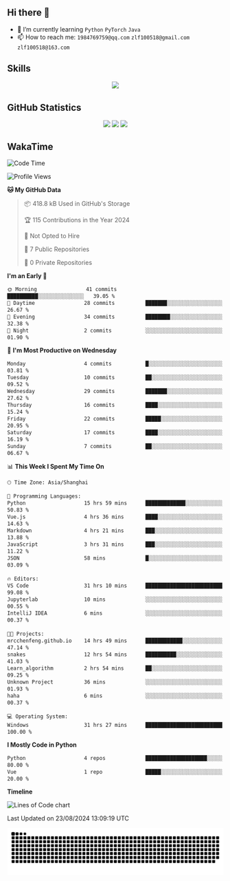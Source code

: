 ## Hi there 👋

- 🌱 I’m currently learning `Python` `PyTorch` `Java`
- 📫 How to reach me: `1984769759@qq.com` `zlf100518@gmail.com` `zlf100518@163.com`

## Skills
<div align="center"> <img src="https://skillicons.dev/icons?i=python,linux,git,github,html,css,js" /> </div>

## GitHub Statistics

<div align="center">
  <img src="https://github-readme-stats.vercel.app/api?username=mrcchenfeng&show_icons=true&theme=tokyonight" />
  <img src="https://github-readme-stats.vercel.app/api/top-langs/?username=mrcchenfeng&show_icons=true&theme=tokyonight" />
  <img src="https://github-readme-activity-graph.vercel.app/graph?username=mrcchenfeng&theme=xcode" />
</div>

## WakaTime

<!--START_SECTION:waka-->
![Code Time](http://img.shields.io/badge/Code%20Time-39%20hrs-blue)

![Profile Views](http://img.shields.io/badge/Profile%20Views-1-blue)

**🐱 My GitHub Data** 

> 📦 418.8 kB Used in GitHub's Storage 
 > 
> 🏆 115 Contributions in the Year 2024
 > 
> 🚫 Not Opted to Hire
 > 
> 📜 7 Public Repositories 
 > 
> 🔑 0 Private Repositories 
 > 
**I'm an Early 🐤** 

```text
🌞 Morning                41 commits          ██████████░░░░░░░░░░░░░░░   39.05 % 
🌆 Daytime                28 commits          ███████░░░░░░░░░░░░░░░░░░   26.67 % 
🌃 Evening                34 commits          ████████░░░░░░░░░░░░░░░░░   32.38 % 
🌙 Night                  2 commits           ░░░░░░░░░░░░░░░░░░░░░░░░░   01.90 % 
```
📅 **I'm Most Productive on Wednesday** 

```text
Monday                   4 commits           █░░░░░░░░░░░░░░░░░░░░░░░░   03.81 % 
Tuesday                  10 commits          ██░░░░░░░░░░░░░░░░░░░░░░░   09.52 % 
Wednesday                29 commits          ███████░░░░░░░░░░░░░░░░░░   27.62 % 
Thursday                 16 commits          ████░░░░░░░░░░░░░░░░░░░░░   15.24 % 
Friday                   22 commits          █████░░░░░░░░░░░░░░░░░░░░   20.95 % 
Saturday                 17 commits          ████░░░░░░░░░░░░░░░░░░░░░   16.19 % 
Sunday                   7 commits           ██░░░░░░░░░░░░░░░░░░░░░░░   06.67 % 
```


📊 **This Week I Spent My Time On** 

```text
🕑︎ Time Zone: Asia/Shanghai

💬 Programming Languages: 
Python                   15 hrs 59 mins      █████████████░░░░░░░░░░░░   50.83 % 
Vue.js                   4 hrs 36 mins       ████░░░░░░░░░░░░░░░░░░░░░   14.63 % 
Markdown                 4 hrs 21 mins       ███░░░░░░░░░░░░░░░░░░░░░░   13.88 % 
JavaScript               3 hrs 31 mins       ███░░░░░░░░░░░░░░░░░░░░░░   11.22 % 
JSON                     58 mins             █░░░░░░░░░░░░░░░░░░░░░░░░   03.09 % 

🔥 Editors: 
VS Code                  31 hrs 10 mins      █████████████████████████   99.08 % 
Jupyterlab               10 mins             ░░░░░░░░░░░░░░░░░░░░░░░░░   00.55 % 
IntelliJ IDEA            6 mins              ░░░░░░░░░░░░░░░░░░░░░░░░░   00.37 % 

🐱‍💻 Projects: 
mrcchenfeng.github.io    14 hrs 49 mins      ████████████░░░░░░░░░░░░░   47.14 % 
snakes                   12 hrs 54 mins      ██████████░░░░░░░░░░░░░░░   41.03 % 
Learn_algorithm          2 hrs 54 mins       ██░░░░░░░░░░░░░░░░░░░░░░░   09.25 % 
Unknown Project          36 mins             ░░░░░░░░░░░░░░░░░░░░░░░░░   01.93 % 
haha                     6 mins              ░░░░░░░░░░░░░░░░░░░░░░░░░   00.37 % 

💻 Operating System: 
Windows                  31 hrs 27 mins      █████████████████████████   100.00 % 
```

**I Mostly Code in Python** 

```text
Python                   4 repos             ████████████████████░░░░░   80.00 % 
Vue                      1 repo              █████░░░░░░░░░░░░░░░░░░░░   20.00 % 
```



**Timeline**

![Lines of Code chart](https://raw.githubusercontent.com/mrcchenfeng/mrcchenfeng/main/assets/bar_graph.png)


 Last Updated on 23/08/2024 13:09:19 UTC
<!--END_SECTION:waka-->

<div align="center"><img src="./assets/github-snake-dark.svg" /></div>
